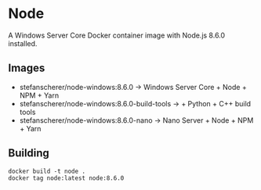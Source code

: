 # Node

A Windows Server Core Docker container image with Node.js 8.6.0 installed.

## Images

- stefanscherer/node-windows:8.6.0 -> Windows Server Core + Node + NPM + Yarn
- stefanscherer/node-windows:8.6.0-build-tools -> + Python + C++ build tools
- stefanscherer/node-windows:8.6.0-nano -> Nano Server + Node + NPM + Yarn

## Building

```
docker build -t node .
docker tag node:latest node:8.6.0
```
